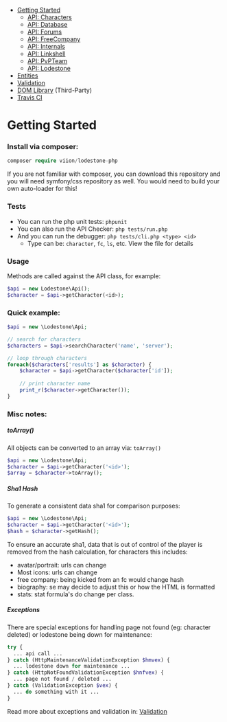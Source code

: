 - [Getting Started](docs/GettingStarted.md)  
  - [API: Characters](docs/ApiCharacters.md)  
  - [API: Database](docs/ApiDatabase.md)  
  - [API: Forums](docs/ApiForums.md)  
  - [API: FreeCompany](docs/ApiFreeCompany.md)  
  - [API: Internals](docs/ApiInternals.md)  
  - [API: Linkshell](docs/ApiLinkshell.md)  
  - [API: PvPTeam](/docs/ApiPvPTeam.md)  
  - [API: Lodestone](docs/ApiLodestone.md)  
- [Entities](docs/Entities.md)  
- [Validation](docs/Validation.md)  
- [DOM Library](docs/DomLibraryLegacy.md) (Third-Party)  
- [Travis CI](https://travis-ci.org/viion/lodestone-php/branches)

# Getting Started

### Install via composer:

```php
composer require viion/lodestone-php
```

If you are not familiar with composer, you can download this repository and you will need symfony/css repository as well. You would need to build your own auto-loader for this!

### Tests

- You can run the php unit tests: `phpunit`
- You can also run the API Checker: `php tests/run.php`
- And you can run the debugger: `php tests/cli.php <type> <id>`
    - Type can be: `character`, `fc`, `ls`, etc. View the file for details

### Usage

Methods are called against the API class, for example:

```php
$api = new Lodestone\Api();
$character = $api->getCharacter(<id>);
```


### Quick example:

```php
$api = new \Lodestone\Api;

// search for characters
$characters = $api->searchCharacter('name', 'server');

// loop through characters
foreach($characters['results'] as $character) {
    $character = $api->getCharacter($character['id']);
    
    // print character name
    print_r($character->getCharacter());
}
```

### Misc notes:


##### toArray()

All objects can be converted to an array via: `toArray()`

```php
$api = new \Lodestone\Api;
$character = $api->getCharacter('<id>');
$array = $character->toArray();
```

##### Sha1 Hash

To generate a consistent data sha1 for comparison purposes:

```php
$api = new \Lodestone\Api;
$character = $api->getCharacter('<id>');
$hash = $character->getHash();
```

To ensure an accurate sha1, data that is out of control of the player is removed from the hash calculation, for characters this includes:

- avatar/portrait: urls can change
- Most icons: urls can change
- free company: being kicked from an fc would change hash
- biography: se may decide to adjust this or how the HTML is formatted
- stats: stat formula's do change per class.


##### Exceptions

There are special exceptions for handling page not found (eg: character deleted) or lodestone being down for maintenance:

```php
try {
  ... api call ...
} catch (HttpMaintenanceValidationException $hmvex) {
  ... lodestone down for maintenance ...
} catch (HttpNotFoundValidationException $hnfvex) {
  ... page not found / deleted ...
} catch (ValidationException $vex) {
  ... do something with it ...
}
```

Read more about exceptions and validation in: [Validation](/docs/Validation.md)
